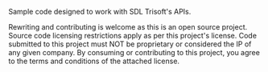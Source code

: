 Sample code designed to work with SDL Trisoft's APIs.

Rewriting and contributing is welcome as this is an open source project. Source code licensing restrictions apply as per this project's license.  Code submitted to this project must NOT be proprietary or considered the IP of any given company. By consuming or contributing to this project, you agree to the terms and conditions of the attached license.